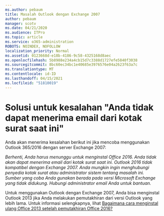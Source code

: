 ```yaml
---
ms.author: pebaum
title: Masalah Outlook dengan Exchange 2007
author: pebaum
manager: scotv
ms.date: 04/21/2020
ms.audience: ITPro
ms.topic: article
ms.service: o365-administration
ROBOTS: NOINDEX, NOFOLLOW
localization_priority: Normal
ms.assetid: 0123668d-e18b-4186-9c58-4325168d8aec
ms.openlocfilehash: 5b8988e234a4cb15d7c3388d1727efe5840f3038
ms.sourcegitcommit: 8bc60ec34bc1e40685e3976576e04a2623f63a7c
ms.translationtype: MT
ms.contentlocale: id-ID
ms.lasthandoff: 04/15/2021
ms.locfileid: "51810019"
---
```

# <a name="solution-for-error-you-wont-be-able-to-receive-mail-from-a-current-mailbox"></a>Solusi untuk kesalahan "Anda tidak dapat menerima email dari kotak surat saat ini"
Anda akan menerima kesalahan berikut ini jika mencoba menggunakan Outlook 365/2016 dengan server Exchange 2007:

*Berhenti, Anda harus menunggu untuk menginstal Office 2016. Anda tidak akan dapat menerima email dari kotak surat saat ini. Outlook 2016 tidak kompatibel dengan Exchange 2007. Anda mungkin ingin menghubungi penyedia kotak surat atau administrator sistem tentang masalah ini. Sumber yang coba Anda gunakan berada pada versi Microsoft Exchange yang tidak didukung. Hubungi administrator email Anda untuk bantuan.*

Untuk menggunakan Outlook dengan Exchange 2007, Anda bisa menginstal Outlook 2013 jika Anda melakukan pemutakhiran dari versi Outlook yang lebih lama. Untuk informasi selengkapnya, lihat [Bagaimana cara menginstal ulang Office 2013 setelah pemutakhiran Office 2016?](https://support.office.com/article/a6ca92f4-cbb4-4609-9fdb-f8d3dd6812f3)